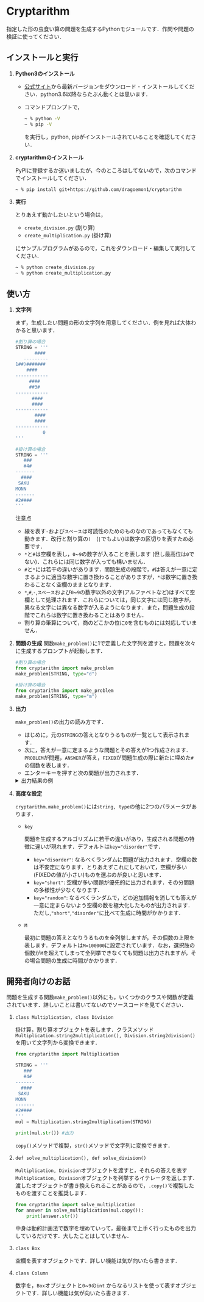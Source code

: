 #  Cryptarithm

指定した形の虫食い算の問題を生成するPythonモジュールです．作問や問題の検証に使ってください．

## インストールと実行

1. **Python3のインストール**
   

   - [公式サイト](https://www.python.org/downloads/)から最新バージョンをダウンロード・インストールしてください．python3.6以降ならたぶん動くとは思います．

   - コマンドプロンプトで，
        ```zsh
        ~ % python -V
        ~ % pip -V
        ```
        を実行し，python, pipがインストールされていることを確認してください．

2. **cryptarithmのインストール**
   
   PyPIに登録するか迷いましたが，今のところはしてないので，次のコマンドでインストールしてください．
    ```zsh
    ~ % pip install git+https://github.com/dragoemon1/cryptarithm
    ```

3. **実行**
   
    とりあえず動かしたいという場合は，
   - `create_division.py` (割り算)
   - `create_multiplication.py` (掛け算)
  
    にサンプルプログラムがあるので，これをダウンロード・編集して実行してください．
    ```zsh
    ~ % python create_division.py
    ~ % python create_multiplication.py
    ```

##  使い方

1. **文字列**
    
    まず，生成したい問題の形の文字列を用意してください．例を見れば大体わかると思います．
    ```python
    #割り算の場合
    STRING = '''
           ####
       ---------
    1##)#######
        ####
    ------------
         ####
         ##3#
    ------------
          ####
          ####
    ------------
           ####
           ####
    ------------
              0
    '''
    ```

    ```python
    #掛け算の場合
    STRING = '''
       ###
       #4#
    -------
      ####
     SAKU
    MONN
    -------
    #2####
    '''
    ```
    
    注意点
    - 線を表す`-`および`スペース`は可読性のためのものなのであってもなくても動きます．改行と割り算の`)`　(`|`でもよい)は数字の区切りを表すため必要です．
    - `*`と`#`は空欄を表し，`0`~`9`の数字が入ることを表します (但し最高位は`0`でない)．これらには同じ数字が入っても構いません．
    - `#`と`*`には若干の違いがあります．問題生成の段階で，`#`は答えが一意に定まるように適当な数字に置き換わることがありますが，`*`は数字に置き換わることなく空欄のままとなります．
    - `*`,`#`,`-`,`スペース`および`0`~`9`の数字以外の文字(アルファベトなど)はすべて空欄として処理されます．これらについては，同じ文字には同じ数字が，異なる文字には異なる数字が入るようになります．また，問題生成の段階でこれらは数字に置き換わることはありません．
    - 割り算の筆算について，商のどこかの位に`0`を含むものには対応していません．

2. **問題の生成**
   関数`make_problem()`に1で定義した文字列を渡すと，問題を次々に生成するプロンプトが起動します．
   ```python
   #割り算の場合
   from cryptarithm import make_problem
   make_problem(STRING, type="d")
   ```

   ```python
   #掛け算の場合
   from cryptarithm import make_problem
   make_problem(STRING, type="m")
   ```

3. **出力**
   
    `make_problem()`の出力の読み方です．
   - はじめに，元の`STRING`の答えとなりうるものが一覧として表示されます．
   - 次に，答えが一意に定まるような問題とその答えが1つ作成されます．`PROBLEM`が問題，`ANSWER`が答え，`FIXED`が問題生成の際に新たに埋めた`#`の個数を表します．
   - エンターキーを押すと次の問題が出力されます．

    <details>
   <summary>出力結果の例</summary>

    ```
    ANSWER No.1
       438
       743
    ------
      1314
     1752
    3066
    ------
    325434

    (中略)

    ANSWER No.7
       438
       749
    ------
      3942
     1752
    3066
    ------
    328062

    There are 7 answers in the given case

    PROBLEM
       ***
       *4*
    ------
      ****
     SAKU
    MONN
    ------
    *2**1*

    ANSWER
       438
       745
    ------
      2190
     1752
    3066
    ------
    326310

    U:2, K:5, A:7, S:1, N:6, O:0, M:3
    FIXED:1

    Press enter to create another case:
    ```
    </details>
    

4. **高度な設定**
   
   `cryptarithm.make_problem()`には`string, type`の他に2つのパラメータがあります．

   - `key`

        問題を生成するアルゴリズムに若干の違いがあり，生成される問題の特徴に違いが現れます．デフォルトは`key="disorder"`です．
      - `key="disorder"`: なるべくランダムに問題が出力されます．空欄の数は不安定になります．とりあえずこれにしておいて，空欄が多い(FIXEDの値が小さい)ものを選ぶのが良いと思います．
      - `key="short"`: 空欄が多い問題が優先的に出力されます．その分問題の多様性が少なくなります．
      - `key="random"`: なるべくランダムで，どの追加情報を消しても答えが一意に定まらないよう空欄の数を極大化したものが出力されます．ただし,`"short"`,`"disorder"`に比べて生成に時間がかかります．
   - `M`

        最初に問題の答えとなりうるものを全列挙しますが，その個数の上限を表します．デフォルトは`M=100000`に設定されています．なお，選択肢の個数が`M`を超えてしまって全列挙できなくても問題は出力されますが，その場合問題の生成に時間がかかります．
  

## 開発者向けのお話

問題を生成する関数`make_problem()`以外にも，いくつかのクラスや関数が定義されています．詳しいことは書いてないのでソースコードを見てください．

1. `class Multiplication, class Division`

   掛け算，割り算オブジェクトを表します．クラスメソッド`Multiplication.string2multiplication(), Division.string2division()`を用いて文字列から変換できます．
    ```python
    from cryptarithm import Multiplication

    STRING = '''
       ###
       #4#
    -------
      ####
     SAKU
    MONN
    -------
    #2####
    '''
    mul = Multiplication.string2multiplication(STRING)

    print(mul.str()) #出力
    ```
    `copy()`メソッドで複製，`str()`メソッドで文字列に変換できます．


2. `def solve_multiplication(), def solve_division()`
   
   `Multiplication, Division`オブジェクトを渡すと，それらの答えを表す`Multiplication, Division`オブジェクトを列挙するイテレータを返します．渡したオブジェクトが書き換えられることがあるので，`.copy()`で複製したものを渡すことを推奨します．
   ```python
   from cryptarithm import solve_multiplication
   for answer in solve_multiplication(mul.copy()):
       print(answer.str())
   ```
   中身は動的計画法で数字を埋めていって，最後まで上手く行ったものを出力しているだけです．大したことはしていません．

3. `class Box`
   
   空欄を表すオブジェクトです．詳しい機能は気が向いたら書きます．

4. `class Column`
   
   数字を，`Box`オブジェクトと`0`~`9`の`int`
   からなるリストを使って表すオブジェクトです．詳しい機能は気が向いたら書きます．
   
